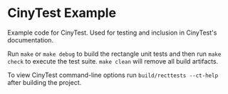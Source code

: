 # CinyTest Example

Example code for CinyTest. Used for testing and inclusion in CinyTest's documentation.

Run `make` or `make debug` to build the rectangle unit tests and then run `make check` to execute the test suite. `make clean` will remove all build artifacts.

To view CinyTest command-line options run `build/recttests --ct-help` after building the project.
